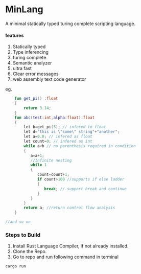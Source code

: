 # MinLang
A minimal statically typed turing complete scripting language.

#### features
1. Statically typed
2. Type inferencing
3. turing complete
4. Semantic analyzer
5. ultra fast
6. Clear error messages
7. web assembly text code generator 


eg. 

```kt
    fun get_pi() :float
    {
        return 3.14;
    }
    fun abc(test:int,alpha:float):float
    {
        let b=get_pi(5); // infered to float
        let d="this is \"some\" string"+"another";
        let a=0.0; // infered as float
        let count=0; // infered as int
        while a<b // no parenthesis required in condition
        {
           a=a+1;
           //Infinite nesting
           while 1
           {
              count=count+1;
              if count>100 //supports if else ladder
              {
                 break; // support break and continue
              }
           }
        }
        return a; //return control flow analysis
    }

//and so on
```


### Steps to Build
1. Install Rust Language Compiler, if not already installed.
2. Clone the Repo.
3. Go to repo and run following command in terminal
```
cargo run
```

